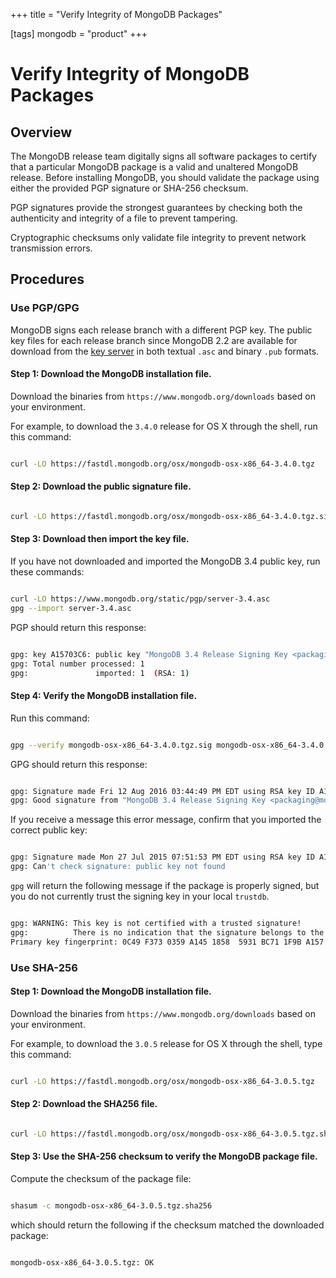 +++
title = "Verify Integrity of MongoDB Packages"

[tags]
mongodb = "product"
+++

# Verify Integrity of MongoDB Packages


## Overview

The MongoDB release team digitally signs all software packages to
certify that a particular MongoDB package is a valid and unaltered
MongoDB release. Before installing MongoDB, you should validate the package
using either the provided PGP signature or SHA-256 checksum.

PGP signatures provide the strongest guarantees by checking both the
authenticity and integrity of a file to prevent tampering.

Cryptographic checksums only validate file integrity to prevent network
transmission errors.


## Procedures


### Use PGP/GPG

MongoDB signs each release branch with a different PGP key. The public key files
for each release branch since MongoDB 2.2 are available for download
from the [key server](https://www.mongodb.org/static/pgp/) in both textual
``.asc`` and binary ``.pub`` formats.


#### Step 1: Download the MongoDB installation file.

Download the binaries from ``https://www.mongodb.org/downloads``
based on your environment.

For example, to download the ``3.4.0`` release for OS X through the
shell, run this command:

```sh

curl -LO https://fastdl.mongodb.org/osx/mongodb-osx-x86_64-3.4.0.tgz

```


#### Step 2: Download the public signature file.

```sh

curl -LO https://fastdl.mongodb.org/osx/mongodb-osx-x86_64-3.4.0.tgz.sig

```


#### Step 3: Download then import the key file.

If you have not downloaded and imported the MongoDB 3.4 public key,
run these commands:

```sh

curl -LO https://www.mongodb.org/static/pgp/server-3.4.asc
gpg --import server-3.4.asc

```

PGP should return this response:

```sh

gpg: key A15703C6: public key "MongoDB 3.4 Release Signing Key <packaging@mongodb.com>" imported
gpg: Total number processed: 1
gpg:               imported: 1  (RSA: 1)

```


#### Step 4: Verify the MongoDB installation file.

Run this command:

```sh

gpg --verify mongodb-osx-x86_64-3.4.0.tgz.sig mongodb-osx-x86_64-3.4.0.tgz

```

GPG should return this response:

```sh

gpg: Signature made Fri 12 Aug 2016 03:44:49 PM EDT using RSA key ID A15703C6
gpg: Good signature from "MongoDB 3.4 Release Signing Key <packaging@mongodb.com>"

```

If you receive a message this error message, confirm that you imported the correct
public key:

```sh

gpg: Signature made Mon 27 Jul 2015 07:51:53 PM EDT using RSA key ID A15703C6
gpg: Can't check signature: public key not found

```

``gpg`` will return the following message if the package is
properly signed, but you do not currently trust the signing key
in your local ``trustdb``.

```sh

gpg: WARNING: This key is not certified with a trusted signature!
gpg:          There is no indication that the signature belongs to the owner.
Primary key fingerprint: 0C49 F373 0359 A145 1858  5931 BC71 1F9B A157 03C6

```


### Use SHA-256


#### Step 1: Download the MongoDB installation file.

Download the binaries from ``https://www.mongodb.org/downloads``
based on your environment.

For example, to download the ``3.0.5`` release for OS X through the
shell, type this command:

```sh

curl -LO https://fastdl.mongodb.org/osx/mongodb-osx-x86_64-3.0.5.tgz

```


#### Step 2: Download the SHA256 file.

```sh

curl -LO https://fastdl.mongodb.org/osx/mongodb-osx-x86_64-3.0.5.tgz.sha256

```


#### Step 3: Use the SHA-256 checksum to verify the MongoDB package file.

Compute the checksum of the package file:

```sh

shasum -c mongodb-osx-x86_64-3.0.5.tgz.sha256

```

which should return the following if the checksum matched the downloaded
package:

```sh

mongodb-osx-x86_64-3.0.5.tgz: OK

```
